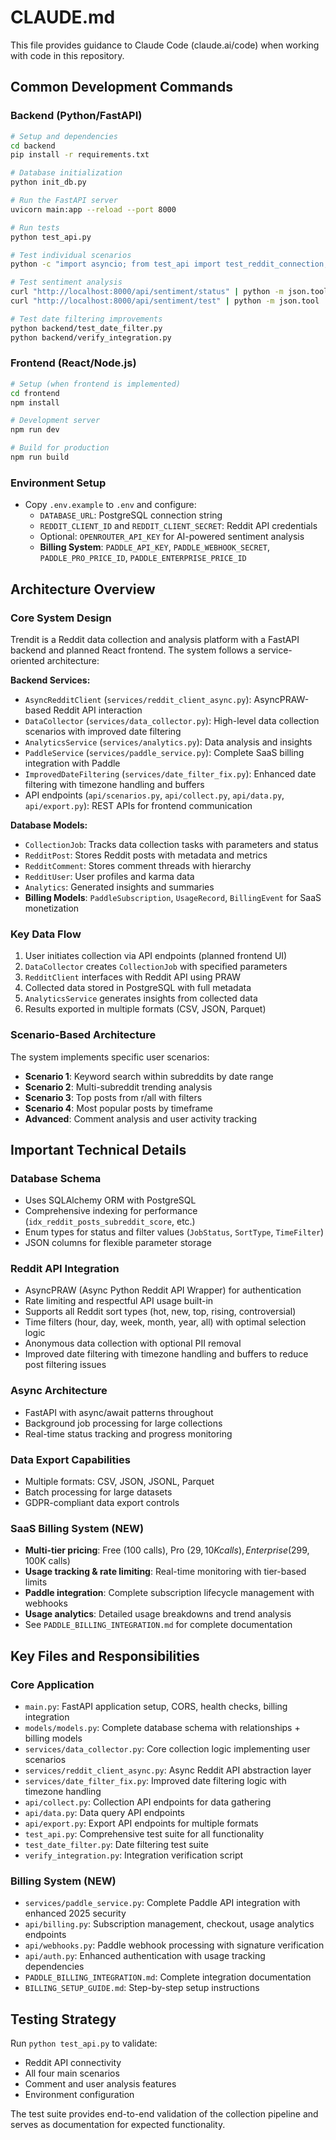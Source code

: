 # CLAUDE.md

This file provides guidance to Claude Code (claude.ai/code) when working with code in this repository.

## Common Development Commands

### Backend (Python/FastAPI)
```bash
# Setup and dependencies
cd backend
pip install -r requirements.txt

# Database initialization
python init_db.py

# Run the FastAPI server
uvicorn main:app --reload --port 8000

# Run tests
python test_api.py

# Test individual scenarios
python -c "import asyncio; from test_api import test_reddit_connection; asyncio.run(test_reddit_connection())"

# Test sentiment analysis
curl "http://localhost:8000/api/sentiment/status" | python -m json.tool
curl "http://localhost:8000/api/sentiment/test" | python -m json.tool

# Test date filtering improvements
python backend/test_date_filter.py
python backend/verify_integration.py
```

### Frontend (React/Node.js)
```bash
# Setup (when frontend is implemented)
cd frontend
npm install

# Development server
npm run dev

# Build for production
npm run build
```

### Environment Setup
- Copy `.env.example` to `.env` and configure:
  - `DATABASE_URL`: PostgreSQL connection string
  - `REDDIT_CLIENT_ID` and `REDDIT_CLIENT_SECRET`: Reddit API credentials
  - Optional: `OPENROUTER_API_KEY` for AI-powered sentiment analysis
  - **Billing System**: `PADDLE_API_KEY`, `PADDLE_WEBHOOK_SECRET`, `PADDLE_PRO_PRICE_ID`, `PADDLE_ENTERPRISE_PRICE_ID`

## Architecture Overview

### Core System Design
Trendit is a Reddit data collection and analysis platform with a FastAPI backend and planned React frontend. The system follows a service-oriented architecture:

**Backend Services:**
- `AsyncRedditClient` (`services/reddit_client_async.py`): AsyncPRAW-based Reddit API interaction
- `DataCollector` (`services/data_collector.py`): High-level data collection scenarios with improved date filtering
- `AnalyticsService` (`services/analytics.py`): Data analysis and insights
- `PaddleService` (`services/paddle_service.py`): Complete SaaS billing integration with Paddle
- `ImprovedDateFiltering` (`services/date_filter_fix.py`): Enhanced date filtering with timezone handling and buffers
- API endpoints (`api/scenarios.py`, `api/collect.py`, `api/data.py`, `api/export.py`): REST APIs for frontend communication

**Database Models:**
- `CollectionJob`: Tracks data collection tasks with parameters and status
- `RedditPost`: Stores Reddit posts with metadata and metrics
- `RedditComment`: Stores comment threads with hierarchy
- `RedditUser`: User profiles and karma data
- `Analytics`: Generated insights and summaries
- **Billing Models**: `PaddleSubscription`, `UsageRecord`, `BillingEvent` for SaaS monetization

### Key Data Flow
1. User initiates collection via API endpoints (planned frontend UI)
2. `DataCollector` creates `CollectionJob` with specified parameters
3. `RedditClient` interfaces with Reddit API using PRAW
4. Collected data stored in PostgreSQL with full metadata
5. `AnalyticsService` generates insights from collected data
6. Results exported in multiple formats (CSV, JSON, Parquet)

### Scenario-Based Architecture
The system implements specific user scenarios:
- **Scenario 1**: Keyword search within subreddits by date range
- **Scenario 2**: Multi-subreddit trending analysis  
- **Scenario 3**: Top posts from r/all with filters
- **Scenario 4**: Most popular posts by timeframe
- **Advanced**: Comment analysis and user activity tracking

## Important Technical Details

### Database Schema
- Uses SQLAlchemy ORM with PostgreSQL
- Comprehensive indexing for performance (`idx_reddit_posts_subreddit_score`, etc.)
- Enum types for status and filter values (`JobStatus`, `SortType`, `TimeFilter`)
- JSON columns for flexible parameter storage

### Reddit API Integration
- AsyncPRAW (Async Python Reddit API Wrapper) for authentication
- Rate limiting and respectful API usage built-in
- Supports all Reddit sort types (hot, new, top, rising, controversial)
- Time filters (hour, day, week, month, year, all) with optimal selection logic
- Anonymous data collection with optional PII removal
- Improved date filtering with timezone handling and buffers to reduce post filtering issues

### Async Architecture
- FastAPI with async/await patterns throughout
- Background job processing for large collections
- Real-time status tracking and progress monitoring

### Data Export Capabilities
- Multiple formats: CSV, JSON, JSONL, Parquet
- Batch processing for large datasets
- GDPR-compliant data export controls

### SaaS Billing System (NEW)
- **Multi-tier pricing**: Free (100 calls), Pro ($29, 10K calls), Enterprise ($299, 100K calls)
- **Usage tracking & rate limiting**: Real-time monitoring with tier-based limits
- **Paddle integration**: Complete subscription lifecycle management with webhooks
- **Usage analytics**: Detailed usage breakdowns and trend analysis
- See `PADDLE_BILLING_INTEGRATION.md` for complete documentation

## Key Files and Responsibilities

### Core Application
- `main.py`: FastAPI application setup, CORS, health checks, billing integration
- `models/models.py`: Complete database schema with relationships + billing models
- `services/data_collector.py`: Core collection logic implementing user scenarios
- `services/reddit_client_async.py`: Async Reddit API abstraction layer
- `services/date_filter_fix.py`: Improved date filtering logic with timezone handling
- `api/collect.py`: Collection API endpoints for data gathering
- `api/data.py`: Data query API endpoints
- `api/export.py`: Export API endpoints for multiple formats
- `test_api.py`: Comprehensive test suite for all functionality
- `test_date_filter.py`: Date filtering test suite
- `verify_integration.py`: Integration verification script

### Billing System (NEW)
- `services/paddle_service.py`: Complete Paddle API integration with enhanced 2025 security
- `api/billing.py`: Subscription management, checkout, usage analytics endpoints
- `api/webhooks.py`: Paddle webhook processing with signature verification
- `api/auth.py`: Enhanced authentication with usage tracking dependencies
- `PADDLE_BILLING_INTEGRATION.md`: Complete integration documentation
- `BILLING_SETUP_GUIDE.md`: Step-by-step setup instructions

## Testing Strategy

Run `python test_api.py` to validate:
- Reddit API connectivity
- All four main scenarios
- Comment and user analysis features
- Environment configuration

The test suite provides end-to-end validation of the collection pipeline and serves as documentation for expected functionality.